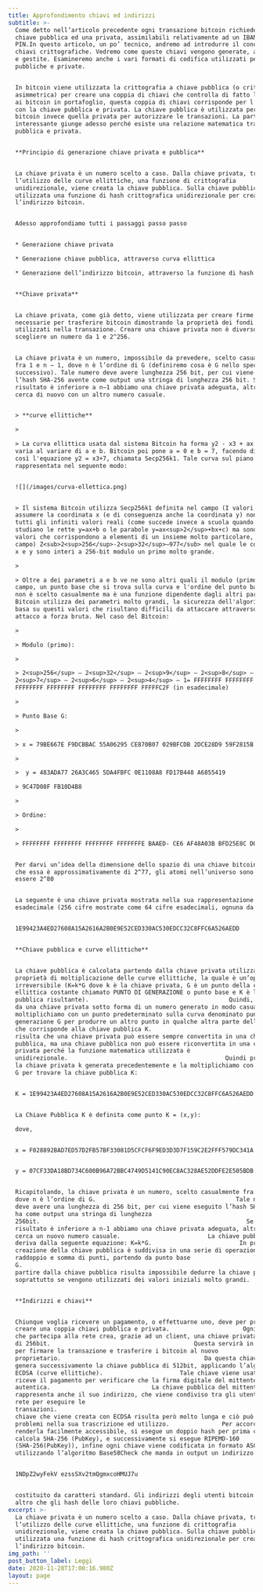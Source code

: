 ```yaml
---
title: Approfondimento chiavi ed indirizzi
subtitle: >-
  Come detto nell’articolo precedente ogni transazione bitcoin richiede una
  chiave pubblica ed una privata, assimilabili relativamente ad un IBAN ed ad un
  PIN.In questo articolo, un po’ tecnico, andremo ad introdurre il concetto di
  chiavi crittografiche. Vedremo come queste chiavi vengono generate, archiviate
  e gestite. Esamineremo anche i vari formati di codifica utilizzati per chiavi
  pubbliche e private.


  In bitcoin viene utilizzata la crittografia a chiave pubblica (o crittografia
  asimmetrica) per creare una coppia di chiavi che controlla di fatto l’accesso
  ai bitcoin in portafoglio, questa coppia di chiavi corrisponde per l’appunto
  con la chiave pubblica e privata. La chiave pubblica è utilizzata per ricevere
  bitcoin invece quella privata per autorizzare le transazioni. La parte
  interessante giunge adesso perché esiste una relazione matematica tra chiave
  pubblica e privata.


  **Principio di generazione chiave privata e pubblica**


  La chiave privata è un numero scelto a caso. Dalla chiave privata, tramite
  l’utilizzo delle curve ellittiche, una funzione di crittografia
  unidirezionale, viene creata la chiave pubblica. Sulla chiave pubblica viene
  utilizzata una funzione di hash crittografica unidirezionale per creare
  l’indirizzo bitcoin.


  Adesso approfondiamo tutti i passaggi passo passo


  * Generazione chiave privata

  * Generazione chiave pubblica, attraverso curva ellittica

  * Generazione dell’indirizzo bitcoin, attraverso la funzione di hash


  **Chiave privata**


  La chiave privata, come già detto, viene utilizzata per creare firme che sono
  necessarie per trasferire bitcoin dimostrando la proprietà dei fondi
  utilizzati nella transazione. Creare una chiave privata non è diverso dallo
  scegliere un numero da 1 e 2^256.


  La chiave privata è un numero, impossibile da prevedere, scelto casualmente
  fra 1 e n − 1, dove n è l’ordine di G (definiremo cosa è G nello specchietto
  successivo). Tale numero deve avere lunghezza 256 bit, per cui viene eseguito
  l’hash SHA-256 avente come output una stringa di lunghezza 256 bit. Se il
  risultato è inferiore a n−1 abbiamo una chiave privata adeguata, altrimenti si
  cerca di nuovo con un altro numero casuale.


  > **curve ellittiche**

  >

  > La curva ellittica usata dal sistema Bitcoin ha forma y2 - x3 + ax + b, che
  varia al variare di a e b. Bitcoin poi pone a = 0 e b = 7, facendo diventare
  così l'equazione y2 = x3+7, chiamata Secp256k1. Tale curva sul piano reale è
  rappresentata nel seguente modo:


  ![](/images/curva-ellettica.png)


  > Il sistema Bitcoin utilizza Secp256k1 definita nel campo (I valori che può
  assumere la coordinata x (e di conseguenza anche la coordinata y) non sono
  tutti gli infiniti valori reali (come succede invece a scuola quando si
  studiano le rette y=ax+b o le parabole y=ax<sup>2</sup>+bx+c) ma sono solo i
  valori che corrispondono a elementi di un insieme molto particolare, detto
  campo) Z<sub>2<sup>256</sup>-2<sup>32</sup>—977</sub> nel quale le coordinate
  x e y sono interi a 256-bit modulo un primo molto grande.

  >

  > Oltre a dei parametri a e b ve ne sono altri quali il modulo (primo) del
  campo, un punto base che si trova sulla curva e l'ordine del punto base, che
  non è scelto casualmente ma è una funzione dipendente dagli altri parametri.
  Bitcoin utilizza dei parametri molto grandi, la sicurezza dell'algoritmo si
  basa su questi valori che risultano difficili da attaccare attraverso un
  attacco a forza bruta. Nel caso del Bitcoin:

  >

  > Modulo (primo):

  >

  > 2<sup>256</sup> – 2<sup>32</sup> – 2<sup>9</sup> – 2<sup>8</sup> –
  2<sup>7</sup> – 2<sup>6</sup> – 2<sup>4</sup> – 1= FFFFFFFF FFFFFFFF FFFFFFFF
  FFFFFFFF FFFFFFFF FFFFFFFF FFFFFFFF FFFFFC2F (in esadecimale)

  >

  > Punto Base G:

  >

  > x = 79BE667E F9DCBBAC 55A06295 CE870B07 029BFCDB 2DCE28D9 59F2815B 16F81798

  >

  >  y = 483ADA77 26A3C465 5DA4FBFC 0E1108A8 FD17B448 A6855419

  > 9C47D08F FB10D4B8

  >

  > Ordine: 

  >

  > FFFFFFFF FFFFFFFF FFFFFFFF FFFFFFFE BAAED- CE6 AF48A03B BFD25E8C D0364141


  Per darvi un’idea della dimensione dello spazio di una chiave bitcoin si pensi
  che essa è approssimativamente di 2^77, gli atomi nell’universo sono stimati
  essere 2^80


  La seguente è una chiave privata mostrata nella sua rappresentazione
  esadecimale (256 cifre mostrate come 64 cifre esadecimali, ognuna da 4 bit):


  1E99423A4ED27608A15A2616A2B0E9E52CED330AC530EDCC32C8FFC6A526AEDD


  **Chiave pubblica e curve ellittiche**


  La chiave pubblica è calcolata partendo dalla chiave privata utilizzando la
  proprietà di moltiplicazione delle curve ellittiche, la quale è un’operazione
  irreversibile (K=k*G dove k è la chiave privata, G è un punto della curva
  ellittica costante chiamato PUNTO DI GENERAZIONE o punto base e K è la chiave
  pubblica risultante).                                        Quindi, partendo
  da una chiave privata sotto forma di un numero generato in modo casuale k, lo
  moltiplichiamo con un punto predeterminato sulla curva denominato punto di
  generazione G per produrre un altro punto in qualche altra parte della curva,
  che corrisponde alla chiave pubblica K.                                 Ne
  risulta che una chiave privata può essere sempre convertita in una chiave
  pubblica, ma una chiave pubblica non può essere riconvertita in una chiave
  privata perché la funzione matematica utilizzata è
  unidirezionale.                                             Quindi prendiamo
  la chiave privata k generata precedentemente e la moltiplichiamo con il punto
  G per trovare la chiave pubblica K:


  K = 1E99423A4ED27608A15A2616A2B0E9E52CED330AC530EDCC32C8FFC6A526AEDD * G


  La Chiave Pubblica K è definita come punto K = (x,y):

  dove,


  x = F028892BAD7ED57D2FB57BF33081D5CFCF6F9ED3D3D7F159C2E2FFF579DC341A


  y = 07CF33DA18BD734C600B96A72BBC4749D5141C90EC8AC328AE52DDFE2E505BDB


  Ricapitolando, la chiave privata è un numero, scelto casualmente fra 1 e n-1,
  dove n è l’ordine di G.                                        Tale numero
  deve avere una lunghezza di 256 bit, per cui viene eseguito l’hash SHA-256 che
  ha come output una stringa di lunghezza
  256bit.                                                           Se il
  risultato è inferiore a n-1 abbiamo una chiave privata adeguata, altrimenti si
  cerca un nuovo numero casuale.                         La chiave pubblica si
  deriva dalla seguente equazione: K=k*G.                         In pratica, la
  creazione della chiave pubblica è suddivisa in una serie di operazioni
  raddoppio e somma di punti, partendo da punto base
  G.                                                                    A
  partire dalla chiave pubblica risulta impossibile dedurre la chiave privata,
  soprattutto se vengono utilizzati dei valori iniziali molto grandi.


  **Indirizzi e chiavi**


  Chiunque voglia ricevere un pagamento, o effettuarne uno, deve per prima cosa
  creare una coppia chiavi pubblica e privata.                     Ogni utente
  che partecipa alla rete crea, grazie ad un client, una chiave privata casuale
  di 256bit.                                         Questa servirà in seguito
  per firmare la transazione e trasferire i bitcoin al nuovo
  proprietario.                                         Da questa chiave si
  genera successivamente la chiave pubblica di 512bit, applicando l’algoritmo
  ECDSA (curve ellittiche).                      Tale chiave viene usata da chi
  riceve il pagamento per verificare che la firma digitale del mittente sia
  autentica.                             La chiave pubblica del mittente
  rappresenta anche il suo indirizzo, che viene condiviso tra gli utenti della
  rete per eseguire le
  transazioni.                                                               La
  chiave che viene creata con ECDSA risulta però molto lunga e ciò può causare
  problemi nella sua trascrizione ed utilizzo.               Per accorciarla e
  renderla facilmente accessibile, si esegue un doppio hash per prima cosa si
  calcola SHA-256 (PubKey), e successivamente si esegue RIPEMD-160
  (SHA-256(PubKey)), infine ogni chiave viene codificata in formato ASCII
  utilizzando l’algoritmo Base58Check che manda in output un indirizzo del tipo:


  1NDpZ2wyFekV ezssSXv2tmQgmxcoHMUJ7u


  costituito da caratteri standard. Gli indirizzi degli utenti bitcoin non sono
  altro che gli hash delle loro chiavi pubbliche.
excerpt: >-
  La chiave privata è un numero scelto a caso. Dalla chiave privata, tramite
  l’utilizzo delle curve ellittiche, una funzione di crittografia
  unidirezionale, viene creata la chiave pubblica. Sulla chiave pubblica viene
  utilizzata una funzione di hash crittografica unidirezionale per creare
  l’indirizzo bitcoin.
img_path: ''
post_button_label: Leggi
date: 2020-11-28T17:00:16.980Z
layout: page
---
```




